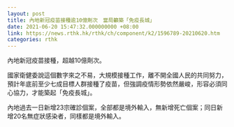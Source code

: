 ```yaml
---
layout: post
title: 內地新冠疫苗接種逾10億劑次　當局籲築「免疫長城」
date: 2021-06-20 15:47:32.000000000 +08:00
link: https://news.rthk.hk/rthk/ch/component/k2/1596789-20210620.htm
categories: rthk
---
```


內地新冠疫苗接種，超越10億劑次。

國家衛健委說這個數字來之不易，大規模接種工作，離不開全國人民的共同努力，預計年底前至少七成目標人群接種了疫苗，但強調疫情形勢依然嚴峻，形容必須同心協力，才能築起「免疫長城」。

內地過去一日新增23宗確診個案，全部都是境外輸入，無新增死亡個案；同日新增20名無症狀感染者，同樣都是境外輸入。
